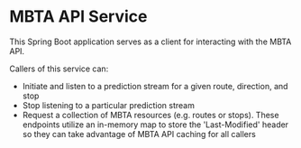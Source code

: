 # MBTA API Service
This Spring Boot application serves as a client for interacting with the MBTA API.

Callers of this service can:
- Initiate and listen to a prediction stream for a given route, direction, and stop
- Stop listening to a particular prediction stream
- Request a collection of MBTA resources (e.g. routes or stops). These endpoints utilize an in-memory map to 
store the 'Last-Modified' header so they can take advantage of MBTA API caching for all callers
